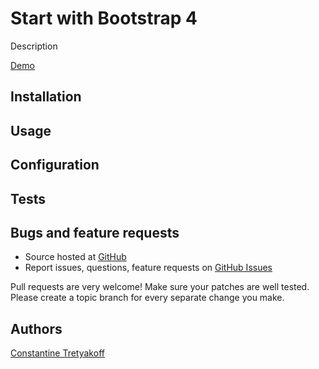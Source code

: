 # Start with Bootstrap 4

Description

[Demo](https://snetcher.github.io/bootstrap-4-gulp-starterkit)

## Installation

## Usage

## Configuration

## Tests

## Bugs and feature requests

- Source hosted at [GitHub](https://github.com/snetcher/bootstrap-4-gulp-starterkit)
- Report issues, questions, feature requests on [GitHub Issues](https://github.com/snetcher/bootstrap-4-gulp-starterkit/issues)

Pull requests are very welcome! Make sure your patches are well tested. Please create a topic branch for every separate change you make.

## Authors

[Constantine Tretyakoff](https://github.com/snetcher)